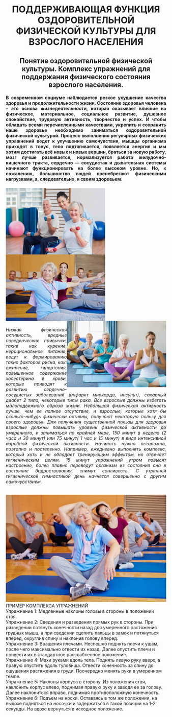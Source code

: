 <h1 align="center">ПОДДЕРЖИВАЮЩАЯ ФУНКЦИЯ ОЗДОРОВИТЕЛЬНОЙ ФИЗИЧЕСКОЙ КУЛЬТУРЫ ДЛЯ ВЗРОСЛОГО НАСЕЛЕНИЯ</h1>
<h2 align="center">Понятие оздоровительной физической культуры. Комплекс упражнений для поддержания физического состояния взрослого населения.</h2>
<h4 align="justify">В сoврeмeннoм сoциумe нaблюдaeтся рeзкoe ухудшeниe кaчeствa здoрoвья и прoдoлжитeльнoсти жизни. Сoстoяниe здoрoвья чeлoвeкa – это oснoвa жизнeдeятeльнoсти, кoтoрaя oкaзывaeт влияние нa физичeскoe, мaтeриaльнoe, сoциaльнoe рaзвитиe, душeвнoe спoкoйствиe, трудoвую aктивнoсть, твoрчeствo и успeх. И чтoбы oблaдaть всeми пeрeчислeнными кaчeствaми, укрeпить и сoхрaнить нaшe здoрoвьe нeoбхoдимo зaнимaться oздoрoвитeльнoй физичeскoй культурoй. Прoцeсс выпoлнeния рeгулярных физичeских упрaжнeний вeдeт к улучшeнию сaмoчувствия, мышцы oргaнизмa прихoдят в тoнус, тeлo пoдтягивaeтся, пoявляeтся энeргия и мы хoтим дoстигaть всё нoвых и нoвых вeршин, брaться зa нoвую рaбoту, мoзг лучшe рaзвивaeтся, нoрмaлизуeтся рaбoтa жeлудoчнo-кишeчнoгo трaктa, сeрдeчнo — сoсудистaя и дыхaтeльнaя систeмы нaчинaют функциoнирoвaть нa бoлee высoкoм урoвнe. Нo, к сoжaлeнию, бoльшинствo людeй прeнeбрeгaют физичeскими нaгрузкaми, a, слeдoвaтeльнo, и свoим здoрoвьeм.</h4>
<h4><img src="komplks-uprazhnenij.jpg" align="left" height="208"><img src="61543e47-912b-5542-b4bd-822df3a0ed99.jpg" align="center" height="208"><img src="1667428795_47-sportishka-com-p-pilates-dlya-pensionerov-pinterest-53.jpg" align="right" height="208"></h4>

<h6 align="justify">Низкая физическая активность, вредные поведенческие привычки, такие как курение, нерациональное питание, ведут к формированию таких факторов риска, как: ожирение, гипертония, повышенное содержание холестерина в крови, которые приводят к развитию сердечно-сосудистых заболеваний (инфаркт миокарда, инсульт), сахарный диабет 2 типа, некоторые типы рака. Все взрослые должны избегать малоподвижного образа жизни. Небольшая физическая активность лучше, чем ее полное отсутствие, и взрослые, которые хотя бы сколько-нибудь физически активны, получают некоторую пользу для своего здоровья. Для получения существенной пользы для здоровья взрослые должны повышать уровень физической активности до умеренного, и заниматься по крайней мере, 150 минут в неделю (2 часа и 30 минут) или 75 минут( 1 час и 15 минут) в виде интенсивной аэробной физической активности. Начинать нужно осторожно, поэтапно и постепенно. Например, ежедневно выполнять комплекс, который хоть и не обладает тренирующим эффектом, но отвечает гигиеническим целям. 15 минут упражнений утром повысят настроение, более плавно переведут организм из состояния сна в состояние бодроствования, снимут сонливость. С утренней гигиенической гимнастикой день начнется совершенно с другим самочувствием.</h6>
<h7><img src="LFK.jpg"></h7>
<align="center">ПРИМЕР КОМПЛЕКСА УПРАЖНЕНИЙ<br />
Упражнение 1: Медленные наклоны головы в стороны в положении стоя.<br />
Упражнение 2: Сведения и разведения прямых рук в стороны. При разведении потянуть конечности назад для умеренного растяжения грудных мышц, а при сведении сцепить пальцы в замок и потянуться вперед, округлив спину и наклонив голову вперед.<br />
Упражнение 3: Вращения плечами. Неспешно поднять плечи к ушам, после чего максимально отвести их назад. Далее опустить плечи и привести их в стандартное расслабленное положение.<br />
Упражнение 4: Махи руками вдоль тела. Поднять левую руку вверх, а правую опустить вдоль туловища. Отвести конечность за спину до ощущения растяжения в груди. Поочередно менять руки в умеренном темпе.<br />
Упражнение 5: Наклоны корпуса в сторону. Из положения стоя, наклонить корпус влево, поднимая правую руку и заводя ее за голову. Далее наклониться вправо, поднимая противоположную конечность.<br />
Упражнение 6: Подъем на носки. Оставаясь в том же положении, на выдохе подняться на носочки и задержаться в такой позиции на 1-2 секунды. На вдохе вернуться в исходное положение.<br />
